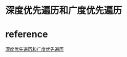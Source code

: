 # 深度优先遍历和广度优先遍历

# reference
[深度优先遍历和广度优先遍历](https://github.com/Advanced-Frontend/Daily-Interview-Question/issues/9)